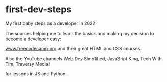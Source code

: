 # first-dev-steps
My first baby steps as a developer in 2022

The sources helping me to learn the basics and making my decision 
to become a developer easy: 

www.freecodecamp.org and their great HTML and CSS courses.

Also the YouTube channels 
Web Dev Simplified, 
JavaSript King, 
Tech With Tim, 
Traversy Media!   

for lessons in JS and Python.
